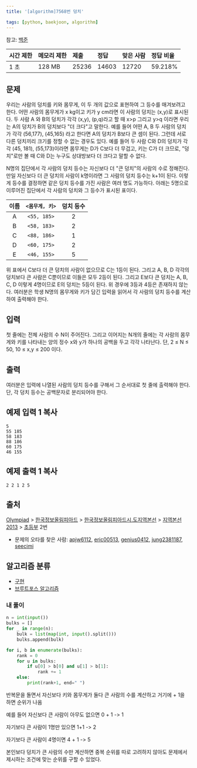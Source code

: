 ```yaml
---
title: '[algorithm]7568번 덩치'

tags: [python, baekjoon, algorithm]
---
```


참고: [백준](https://www.acmicpc.net/problem/7568)

| 시간 제한 | 메모리 제한 | 제출  | 정답  | 맞은 사람 | 정답 비율 |
| :-------- | :---------- | :---- | :---- | :-------- | :-------- |
| 1 초      | 128 MB      | 25236 | 14603 | 12720     | 59.218%   |

## 문제

우리는 사람의 덩치를 키와 몸무게, 이 두 개의 값으로 표현하여 그 등수를 매겨보려고 한다. 어떤 사람의 몸무게가 x kg이고 키가 y cm라면 이 사람의 덩치는 (x,y)로 표시된다. 두 사람 A 와 B의 덩치가 각각 (x,y), (p,q)라고 할 때 x>p 그리고 y>q 이라면 우리는 A의 덩치가 B의 덩치보다 "더 크다"고 말한다. 예를 들어 어떤 A, B 두 사람의 덩치가 각각 (56,177), (45,165) 라고 한다면 A의 덩치가 B보다 큰 셈이 된다. 그런데 서로 다른 덩치끼리 크기를 정할 수 없는 경우도 있다. 예를 들어 두 사람 C와 D의 덩치가 각각 (45, 181), (55,173)이라면 몸무게는 D가 C보다 더 무겁고, 키는 C가 더 크므로, "덩치"로만 볼 때 C와 D는 누구도 상대방보다 더 크다고 말할 수 없다.

N명의 집단에서 각 사람의 덩치 등수는 자신보다 더 "큰 덩치"의 사람의 수로 정해진다. 만일 자신보다 더 큰 덩치의 사람이 k명이라면 그 사람의 덩치 등수는 k+1이 된다. 이렇게 등수를 결정하면 같은 덩치 등수를 가진 사람은 여러 명도 가능하다. 아래는 5명으로 이루어진 집단에서 각 사람의 덩치와 그 등수가 표시된 표이다.

| 이름 | `<몸무게, 키>` | 덩치 등수 |
| :--: | :----------: | :-------: |
|  A   |  `<55, 185>`   |     2     |
|  B   |  `<58, 183>`   |     2     |
|  C   |  `<88, 186>`   |     1     |
|  D   |  `<60, 175>`   |     2     |
|  E   |  `<46, 155>`   |     5     |

위 표에서 C보다 더 큰 덩치의 사람이 없으므로 C는 1등이 된다. 그리고 A, B, D 각각의 덩치보다 큰 사람은 C뿐이므로 이들은 모두 2등이 된다. 그리고 E보다 큰 덩치는 A, B, C, D 이렇게 4명이므로 E의 덩치는 5등이 된다. 위 경우에 3등과 4등은 존재하지 않는다. 여러분은 학생 N명의 몸무게와 키가 담긴 입력을 읽어서 각 사람의 덩치 등수를 계산하여 출력해야 한다.

## 입력

첫 줄에는 전체 사람의 수 N이 주어진다. 그리고 이어지는 N개의 줄에는 각 사람의 몸무게와 키를 나타내는 양의 정수 x와 y가 하나의 공백을 두고 각각 나타난다. 단, 2 ≤ N ≤ 50, 10 ≤ x,y ≤ 200 이다.

## 출력

여러분은 입력에 나열된 사람의 덩치 등수를 구해서 그 순서대로 첫 줄에 출력해야 한다. 단, 각 덩치 등수는 공백문자로 분리되어야 한다.

## 예제 입력 1 복사

```
5
55 185
58 183
88 186
60 175
46 155
```

## 예제 출력 1 복사

```
2 2 1 2 5
```

## 출처

[Olympiad](https://www.acmicpc.net/category/2) > [한국정보올림피아드](https://www.acmicpc.net/category/55) > [한국정보올림피아드시․도지역본선](https://www.acmicpc.net/category/57) > [지역본선 2013](https://www.acmicpc.net/category/214) > [초등부](https://www.acmicpc.net/category/detail/912) 2번

- 문제의 오타를 찾은 사람: [apjw6112](https://www.acmicpc.net/user/apjw6112), [eric00513](https://www.acmicpc.net/user/eric00513), [genius0412](https://www.acmicpc.net/user/genius0412), [jung2381187](https://www.acmicpc.net/user/jung2381187), [seecimi](https://www.acmicpc.net/user/seecimi)

## 알고리즘 분류

- [구현](https://www.acmicpc.net/problem/tag/102)
- [브루트포스 알고리즘](https://www.acmicpc.net/problem/tag/125)

### 내 풀이

```python
n = int(input())
bulks = []
for _ in range(n):
    bulk = list(map(int, input().split()))
    bulks.append(bulk)

for i, b in enumerate(bulks):
    rank = 0
    for u in bulks:
        if u[0] > b[0] and u[1] > b[1]:
            rank += 1
    else:
        print(rank+1, end=" ")
```

반복문을 돌면서 자신보다 키와 몸무게가 둘다 큰 사람의 수를 계산하고 거기에 + 1을 하면 순위가 나옴

예를 들어 자신보다 큰 사람이 아무도 없으면 0 + 1 -> 1

자기보다 큰 사람이 1명만 있으면 1+1 -> 2

자기보다 큰 사람이 4명이면 4 + 1 -> 5

본인보다 덩치가 큰 사람의 수만 계산하면 중복 순위를 따로 고려하지 않아도 문제에서 제시하는 조건에 맞는 순위를 구할 수 있었다.
